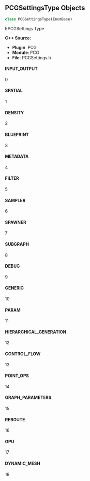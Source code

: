 ## PCGSettingsType Objects

```python
class PCGSettingsType(EnumBase)
```

EPCGSettings Type

**C++ Source:**

- **Plugin**: PCG
- **Module**: PCG
- **File**: PCGSettings.h

<a id="unreal.PCGSettingsType.INPUT_OUTPUT"></a>

#### INPUT_OUTPUT

0

<a id="unreal.PCGSettingsType.SPATIAL"></a>

#### SPATIAL

1

<a id="unreal.PCGSettingsType.DENSITY"></a>

#### DENSITY

2

<a id="unreal.PCGSettingsType.BLUEPRINT"></a>

#### BLUEPRINT

3

<a id="unreal.PCGSettingsType.METADATA"></a>

#### METADATA

4

<a id="unreal.PCGSettingsType.FILTER"></a>

#### FILTER

5

<a id="unreal.PCGSettingsType.SAMPLER"></a>

#### SAMPLER

6

<a id="unreal.PCGSettingsType.SPAWNER"></a>

#### SPAWNER

7

<a id="unreal.PCGSettingsType.SUBGRAPH"></a>

#### SUBGRAPH

8

<a id="unreal.PCGSettingsType.DEBUG"></a>

#### DEBUG

9

<a id="unreal.PCGSettingsType.GENERIC"></a>

#### GENERIC

10

<a id="unreal.PCGSettingsType.PARAM"></a>

#### PARAM

11

<a id="unreal.PCGSettingsType.HIERARCHICAL_GENERATION"></a>

#### HIERARCHICAL_GENERATION

12

<a id="unreal.PCGSettingsType.CONTROL_FLOW"></a>

#### CONTROL_FLOW

13

<a id="unreal.PCGSettingsType.POINT_OPS"></a>

#### POINT_OPS

14

<a id="unreal.PCGSettingsType.GRAPH_PARAMETERS"></a>

#### GRAPH_PARAMETERS

15

<a id="unreal.PCGSettingsType.REROUTE"></a>

#### REROUTE

16

<a id="unreal.PCGSettingsType.GPU"></a>

#### GPU

17

<a id="unreal.PCGSettingsType.DYNAMIC_MESH"></a>

#### DYNAMIC_MESH

18

<a id="unreal.PCGFilterByTagOperation"></a>